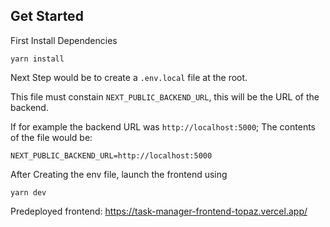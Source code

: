 ## Get Started

First Install Dependencies
```
yarn install
```

Next Step would be to create a `.env.local` file at the root.

This file must constain `NEXT_PUBLIC_BACKEND_URL`, this will be the URL of the backend.

If for example the backend URL was `http://localhost:5000`; The contents of the file would be:
```
NEXT_PUBLIC_BACKEND_URL=http://localhost:5000
```

After Creating the env file, launch the frontend using

```
yarn dev
```

Predeployed frontend: https://task-manager-frontend-topaz.vercel.app/
